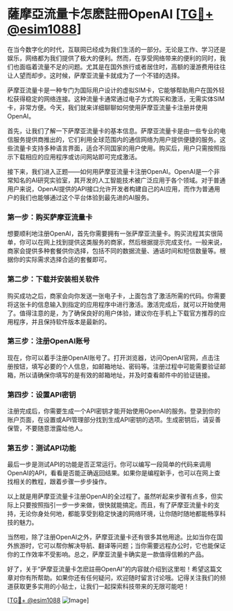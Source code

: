 # 薩摩亞流量卡怎麽註冊OpenAI [[TG💪+ @esim1088](https://t.me/s/esim1088)]

在当今数字化的时代，互联网已经成为我们生活的一部分。无论是工作、学习还是娱乐，网络都为我们提供了极大的便利。然而，在享受网络带来的便利的同时，我们也面临着流量不足的问题。尤其是在国外旅行或者居住时，高额的漫游费用往往让人望而却步。这时候，萨摩亚流量卡就成为了一个不错的选择。

萨摩亚流量卡是一种专门为国际用户设计的虚拟SIM卡，它能够帮助用户在国外轻松获得稳定的网络连接。这种流量卡通常通过电子方式购买和激活，无需实体SIM卡，非常方便。今天，我们就来详细聊聊如何使用萨摩亚流量卡注册并使用OpenAI。

首先，让我们了解一下萨摩亚流量卡的基本信息。萨摩亚流量卡是由一些专业的电信服务提供商推出的，它们利用全球范围内的通信网络为用户提供便捷的服务。这些流量卡支持多种语言界面，适合不同国家的用户使用。购买后，用户只需按照指示下载相应的应用程序或访问网站即可完成激活。

接下来，我们进入正题——如何用萨摩亚流量卡注册OpenAI。OpenAI是一个非常知名的AI研究实验室，其开发的人工智能技术被广泛应用于各个领域。对于普通用户来说，OpenAI提供的API接口允许开发者构建自己的AI应用，而作为普通用户的我们也能够通过这个平台体验到最先进的AI服务。

### 第一步：购买萨摩亚流量卡

想要顺利地注册OpenAI，首先你需要拥有一张萨摩亚流量卡。购买流程其实很简单，你可以在网上找到提供这类服务的商家，然后根据提示完成支付。一般来说，商家会提供多种套餐供你选择，包括不同的数据流量、通话时间和短信数量等。根据你的实际需求选择合适的套餐即可。

### 第二步：下载并安装相关软件

购买成功之后，商家会向你发送一张电子卡，上面包含了激活所需的代码。你需要将这张卡的信息输入到指定的应用程序中进行激活。激活完成后，就可以开始使用了。值得注意的是，为了确保良好的用户体验，建议你在手机上下载官方推荐的应用程序，并且保持软件版本是最新的。

### 第三步：注册OpenAI账号

现在，你可以着手注册OpenAI账号了。打开浏览器，访问OpenAI官网，点击注册按钮，填写必要的个人信息，如邮箱地址、密码等。注册过程中可能需要验证邮箱，所以请确保你填写的是有效的邮箱地址，并及时查看邮件中的验证链接。

### 第四步：设置API密钥

注册完成后，你需要生成一个API密钥才能开始使用OpenAI的服务。登录到你的账户页面，在设置或API管理部分找到生成API密钥的选项。生成密钥后，请妥善保管，不要随意泄露给他人。

### 第五步：测试API功能

最后一步是测试API的功能是否正常运行。你可以编写一段简单的代码来调用OpenAI的API，看看是否能正确返回结果。如果你是编程新手，也可以在网上查找相关的教程，跟着步骤一步步操作。

以上就是用萨摩亚流量卡注册OpenAI的全过程了。虽然听起来步骤有点多，但实际上只要按照指引一步一步来做，很快就能搞定。而且，有了萨摩亚流量卡的支持，无论你身处何地，都能享受到稳定快速的网络环境，让你随时随地都能畅享科技的魅力。

当然啦，除了注册OpenAI之外，萨摩亚流量卡还有很多其他用途。比如当你在国外旅游时，它可以帮你解决导航、翻译等问题；当你需要远程办公时，它也能保证你的工作效率不受影响。总之，萨摩亚流量卡确实是一款值得信赖的产品。

好了，关于“萨摩亚流量卡怎麽註冊OpenAI”的内容就介绍到这里啦！希望这篇文章对你有所帮助。如果你还有任何疑问，欢迎随时留言讨论哦。记得关注我们的频道获取更多实用的小贴士，让我们一起探索科技带来的无限可能吧！

[[TG💪+ @esim1088](https://t.me/s/esim1088) ![Image](https://i.postimg.cc/4NQfJmqS/Snipaste-2025-05-13-00-14-12.png)]